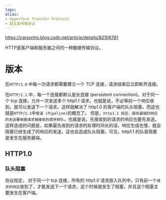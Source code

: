 ```yaml
---
tags: 
alias:
- HyperText Transfer Protocol
- 超文本传输协议
---
```

https://carsonho.blog.csdn.net/article/details/82106781

HTTP是客户端和服务器之间的一种数据传输协议。


# 版本
在`HTTP/1.0` 中每一次请求都需要建立一个 TCP 连接，请求结束后立即断开连接。

在`HTTP/1.1` 中，每一个连接都默认是长连接 (persistent connection)。对于同一个 tcp 连接，允许一次发送多个 http1.1 请求，也就是说，不必等前一个响应收到，就可以发送下一个请求。这样就解决了 http1.0 的客户端的队头阻塞，而这也就是`HTTP/1.1`中`管道 (Pipeline)`的概念了。
但是，`http1.1 规定，服务器端的响应的发送要根据请求被接收的顺序排队`，也就是说，先接收到的请求的响应也要先发送。这样造成的问题是，如果最先收到的请求的处理时间长的话，响应生成也慢，就会阻塞已经生成了的响应的发送，这也会造成队头阻塞。可见，http1.1 的队首阻塞是发生在服务器端。
## HTTP1.0
### 队头阻塞
协议规定， 对于同一个 tcp 连接，所有的 http1.0 请求放入队列中，只有前一个`请求的响应`收到了，才能发送下一个请求，这个时候就发生了阻塞，并且这个阻塞主要发生在客户端。
